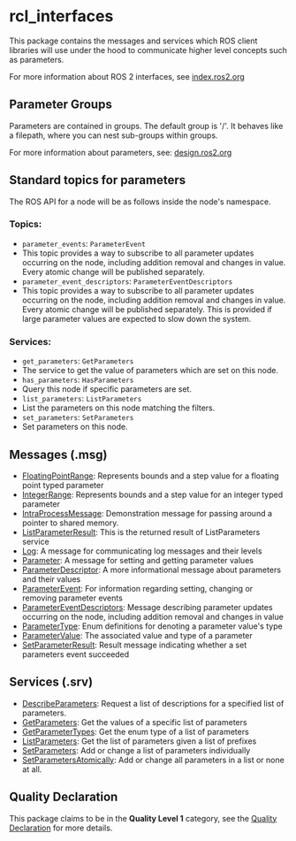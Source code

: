 # rcl_interfaces
This package contains the messages and services which ROS client libraries will use under the hood to communicate higher level concepts such as parameters.

For more information about ROS 2 interfaces, see [index.ros2.org](https://index.ros.org/doc/ros2/Concepts/About-ROS-Interfaces/)

## Parameter Groups
Parameters are contained in groups.
The default group is '/'.
It behaves like a filepath, where you can nest sub-groups within groups.

For more information about parameters, see:
[design.ros2.org](https://design.ros2.org/articles/ros_parameters.html)

## Standard topics for parameters

The ROS API for a node will be as follows inside the node's namespace.

### Topics:
 * `parameter_events`: `ParameterEvent`
  * This topic provides a way to subscribe to all parameter updates occurring on the node, including addition removal and changes in value. Every atomic change will be published separately.
 * `parameter_event_descriptors`: `ParameterEventDescriptors`
  * This topic provides a way to subscribe to all parameter updates occurring on the node, including addition removal and changes in value.
    Every atomic change will be published separately. This is provided if large parameter values are expected to slow down the system.

### Services:

 * `get_parameters`: `GetParameters`
  * The service to get the value of parameters which are set on this node.
 * `has_parameters`: `HasParameters`
  * Query this node if specific parameters are set.
 * `list_parameters`: `ListParameters`
  * List the parameters on this node matching the filters.
 * `set_parameters`: `SetParameters`
  * Set parameters on this node.

## Messages (.msg)
* [FloatingPointRange](msg/FloatingPointRange.msg): Represents bounds and a step value for a floating point typed parameter
* [IntegerRange](msg/IntegerRange.msg): Represents bounds and a step value for an integer typed parameter
* [IntraProcessMessage](msg/IntraProcessMessage.msg): Demonstration message for passing around a pointer to shared memory.
* [ListParameterResult](msg/ListParameterResult.msg): This is the returned result of ListParameters service
* [Log](msg/Log.msg): A message for communicating log messages and their levels
* [Parameter](msg/Parameter.msg): A message for setting and getting parameter values
* [ParameterDescriptor](msg/ParameterDescriptor.msg): A more informational message about parameters and their values
* [ParameterEvent](msg/ParameterEvent.msg): For information regarding setting, changing or removing parameter events
* [ParameterEventDescriptors](msg/ParameterEventDescriptors.msg): Message describing parameter updates occurring on the node, including addition removal and changes in value
* [ParameterType](msg/ParameterType.msg): Enum definitions for denoting a parameter value's type
* [ParameterValue](msg/ParameterValue.msg): The associated value and type of a parameter
* [SetParameterResult](msg/SetParametersResult.msg): Result message indicating whether a set parameters event succeeded

## Services (.srv)
* [DescribeParameters](srv/DescribeParameters.srv): Request a list of descriptions for a specified list of parameters.
* [GetParameters](srv/GetParameters.srv): Get the values of a specific list of parameters
* [GetParameterTypes](srv/GetParametersTypes.srv): Get the enum type of a list of parameters
* [ListParameters](srv/ListParameters.srv): Get the list of parameters given a list of prefixes
* [SetParameters](srv/SetParameters.srv): Add or change a list of parameters individually
* [SetParametersAtomically](srv/SetParametersAtomically.srv): Add or change all parameters in a list or none at all.

## Quality Declaration
This package claims to be in the **Quality Level 1** category, see the [Quality Declaration](QUALITY_DECLARATION.md) for more details.
